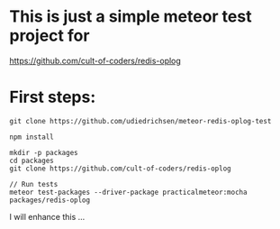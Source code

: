 # This is just a simple meteor test project for 
https://github.com/cult-of-coders/redis-oplog

# First steps:
    git clone https://github.com/udiedrichsen/meteor-redis-oplog-test

    npm install

    mkdir -p packages
    cd packages
    git clone https://github.com/cult-of-coders/redis-oplog

    // Run tests
    meteor test-packages --driver-package practicalmeteor:mocha packages/redis-oplog


I will enhance this ...
